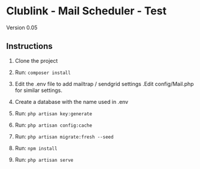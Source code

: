 # Clublink - Mail Scheduler - Test

Version 0.05

## Instructions

1. Clone the project

2. Run: `composer install`

3. Edit the .env file to add mailtrap / sendgrid settings .Edit config/Mail.php for similar settings.

4. Create a database with the name used in .env

5. Run: `php artisan key:generate`
   
6. Run: `php artisan config:cache`

7. Run: `php artisan migrate:fresh --seed`

8. Run: `npm install`

9. Run: `php artisan serve`

